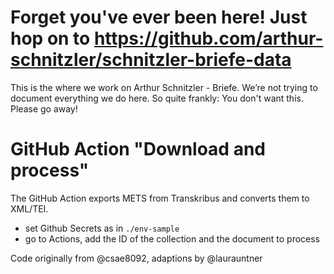 # Forget you've ever been here! Just hop on to https://github.com/arthur-schnitzler/schnitzler-briefe-data

This is the where we work on Arthur Schnitzler - Briefe. We’re not trying to document everything we do here. So quite frankly: You don't want this. Please go away!

# GitHub Action "Download and process"

The GitHub Action exports METS from Transkribus and converts them to XML/TEI.

* set Github Secrets as in `./env-sample`
* go to Actions, add the ID of the collection and the document to process

Code originally from @csae8092, adaptions by @laurauntner